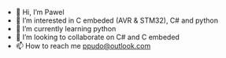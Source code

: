 - 👋 Hi, I’m Pawel
- 👀 I’m interested in C embeded (AVR & STM32), C# and python
- 🌱 I’m currently learning python
- 💞️ I’m looking to collaborate on C# and C embeded
- 📫 How to reach me ppudo@outlook.com
